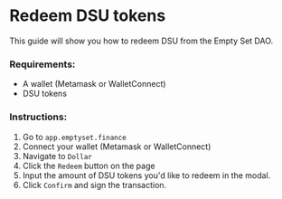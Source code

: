# Redeem DSU tokens

This guide will show you how to redeem DSU from the Empty Set DAO. 

### Requirements:

- A wallet (Metamask or WalletConnect)
- DSU tokens

### Instructions:

1. Go to `app.emptyset.finance`
2. Connect your wallet (Metamask or WalletConnect)
3. Navigate to `Dollar`
4. Click the `Redeem` button on the page
5. Input the amount of DSU tokens you'd like to redeem in the modal. 
6. Click `Confirm` and sign the transaction.

